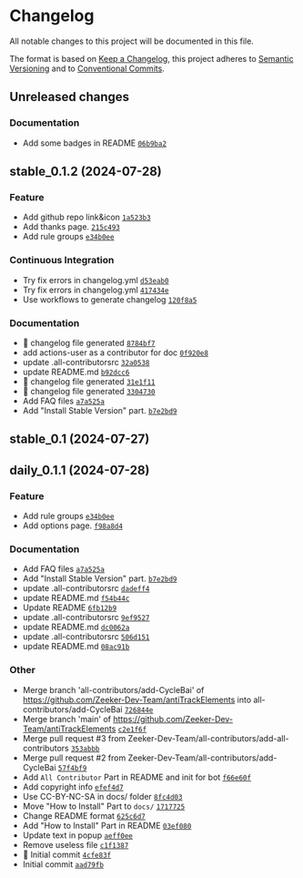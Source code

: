 # Changelog

All notable changes to this project will be documented in this file.

The format is based on [Keep a Changelog](https://keepachangelog.com/en/1.0.0/), this project adheres to [Semantic Versioning](https://semver.org/spec/v2.0.0.html) and to [Conventional Commits](https://www.conventionalcommits.org/en/v1.0.0/).

## Unreleased changes

### Documentation
- Add some badges in README [`06b9ba2`](https://github.com/Zeeker-Dev-Team/antiTrackElements/commit/06b9ba2)

## stable_0.1.2 (2024-07-28)

### Feature
- Add github repo link&icon [`1a523b3`](https://github.com/Zeeker-Dev-Team/antiTrackElements/commit/1a523b3)
- Add thanks page. [`215c493`](https://github.com/Zeeker-Dev-Team/antiTrackElements/commit/215c493)
- Add rule groups [`e34b0ee`](https://github.com/Zeeker-Dev-Team/antiTrackElements/commit/e34b0ee)

### Continuous Integration
- Try fix errors in changelog.yml [`d53eab0`](https://github.com/Zeeker-Dev-Team/antiTrackElements/commit/d53eab0)
- Try fix errors in changelog.yml [`417434e`](https://github.com/Zeeker-Dev-Team/antiTrackElements/commit/417434e)
- Use workflows to generate changelog [`120f8a5`](https://github.com/Zeeker-Dev-Team/antiTrackElements/commit/120f8a5)

### Documentation
- :robot: changelog file generated [`8784bf7`](https://github.com/Zeeker-Dev-Team/antiTrackElements/commit/8784bf7)
- add actions-user as a contributor for doc [`0f920e8`](https://github.com/Zeeker-Dev-Team/antiTrackElements/commit/0f920e8)
- update .all-contributorsrc [`32a0538`](https://github.com/Zeeker-Dev-Team/antiTrackElements/commit/32a0538)
- update README.md [`b92dcc6`](https://github.com/Zeeker-Dev-Team/antiTrackElements/commit/b92dcc6)
- :robot: changelog file generated [`31e1f11`](https://github.com/Zeeker-Dev-Team/antiTrackElements/commit/31e1f11)
- :robot: changelog file generated [`3304730`](https://github.com/Zeeker-Dev-Team/antiTrackElements/commit/3304730)
- Add FAQ files [`a7a525a`](https://github.com/Zeeker-Dev-Team/antiTrackElements/commit/a7a525a)
- Add "Install Stable Version" part. [`b7e2bd9`](https://github.com/Zeeker-Dev-Team/antiTrackElements/commit/b7e2bd9)

## stable_0.1 (2024-07-27)

## daily_0.1.1 (2024-07-28)

### Feature
- Add rule groups [`e34b0ee`](https://github.com/Zeeker-Dev-Team/antiTrackElements/commit/e34b0ee)
- Add options page. [`f98a8d4`](https://github.com/Zeeker-Dev-Team/antiTrackElements/commit/f98a8d4)

### Documentation
- Add FAQ files [`a7a525a`](https://github.com/Zeeker-Dev-Team/antiTrackElements/commit/a7a525a)
- Add "Install Stable Version" part. [`b7e2bd9`](https://github.com/Zeeker-Dev-Team/antiTrackElements/commit/b7e2bd9)
- update .all-contributorsrc [`dadeff4`](https://github.com/Zeeker-Dev-Team/antiTrackElements/commit/dadeff4)
- update README.md [`f54b44c`](https://github.com/Zeeker-Dev-Team/antiTrackElements/commit/f54b44c)
- Update README [`6fb12b9`](https://github.com/Zeeker-Dev-Team/antiTrackElements/commit/6fb12b9)
- update .all-contributorsrc [`9ef9527`](https://github.com/Zeeker-Dev-Team/antiTrackElements/commit/9ef9527)
- update README.md [`dc0062a`](https://github.com/Zeeker-Dev-Team/antiTrackElements/commit/dc0062a)
- update .all-contributorsrc [`506d151`](https://github.com/Zeeker-Dev-Team/antiTrackElements/commit/506d151)
- update README.md [`08ac91b`](https://github.com/Zeeker-Dev-Team/antiTrackElements/commit/08ac91b)

### Other
- Merge branch 'all-contributors/add-CycleBai' of https://github.com/Zeeker-Dev-Team/antiTrackElements into all-contributors/add-CycleBai [`726844e`](https://github.com/Zeeker-Dev-Team/antiTrackElements/commit/726844e)
- Merge branch 'main' of https://github.com/Zeeker-Dev-Team/antiTrackElements [`c2e1f6f`](https://github.com/Zeeker-Dev-Team/antiTrackElements/commit/c2e1f6f)
- Merge pull request #3 from Zeeker-Dev-Team/all-contributors/add-all-contributors [`353abbb`](https://github.com/Zeeker-Dev-Team/antiTrackElements/commit/353abbb)
- Merge pull request #2 from Zeeker-Dev-Team/all-contributors/add-CycleBai [`57f4bf9`](https://github.com/Zeeker-Dev-Team/antiTrackElements/commit/57f4bf9)
- Add `All Contributor` Part in README and init for bot [`f66e60f`](https://github.com/Zeeker-Dev-Team/antiTrackElements/commit/f66e60f)
- Add copyright info [`efef4d7`](https://github.com/Zeeker-Dev-Team/antiTrackElements/commit/efef4d7)
- Use CC-BY-NC-SA in docs/ folder [`8fc4d03`](https://github.com/Zeeker-Dev-Team/antiTrackElements/commit/8fc4d03)
- Move "How to Install" Part to `docs/` [`1717725`](https://github.com/Zeeker-Dev-Team/antiTrackElements/commit/1717725)
- Change README format [`625c6d7`](https://github.com/Zeeker-Dev-Team/antiTrackElements/commit/625c6d7)
- Add "How to Install" Part in README [`03ef080`](https://github.com/Zeeker-Dev-Team/antiTrackElements/commit/03ef080)
- Update text in popup [`aeff0ee`](https://github.com/Zeeker-Dev-Team/antiTrackElements/commit/aeff0ee)
- Remove useless file [`c1f1387`](https://github.com/Zeeker-Dev-Team/antiTrackElements/commit/c1f1387)
- :tada: Initial commit [`4cfe83f`](https://github.com/Zeeker-Dev-Team/antiTrackElements/commit/4cfe83f)
- Initial commit [`aad79fb`](https://github.com/Zeeker-Dev-Team/antiTrackElements/commit/aad79fb)


